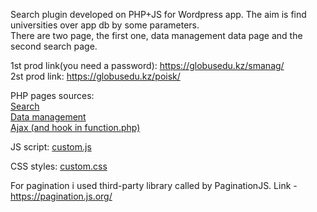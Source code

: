 Search plugin developed on PHP+JS for Wordpress app. The aim is find universities over app db by some parameters.<br>
There are two page, the first one, data management data page and the second search page.

1st prod link(you need a password): https://globusedu.kz/smanag/ <br>
2st prod link: https://globusedu.kz/poisk/

PHP pages sources:<br> 
<a href="https://github.com/Zhassulan/globus/blob/master/wp-content/themes/betheme/search_programs.php">Search</a><br>
<a href="https://github.com/Zhassulan/globus/blob/master/wp-content/themes/betheme/search_programs.php">Data management</a><br>
<a href="https://github.com/Zhassulan/globus/blob/master/wp-content/themes/betheme/lib.php">Ajax (and hook in function.php)</a><br>

JS script: <a href="https://github.com/Zhassulan/globus/blob/master/wp-content/themes/betheme/js/custom.js">custom.js</a>

CSS styles: <a href="https://github.com/Zhassulan/globus/blob/master/wp-content/themes/betheme/css/custom.css">custom.css</a>

For pagination i used third-party library called by PaginationJS. Link - https://pagination.js.org/

